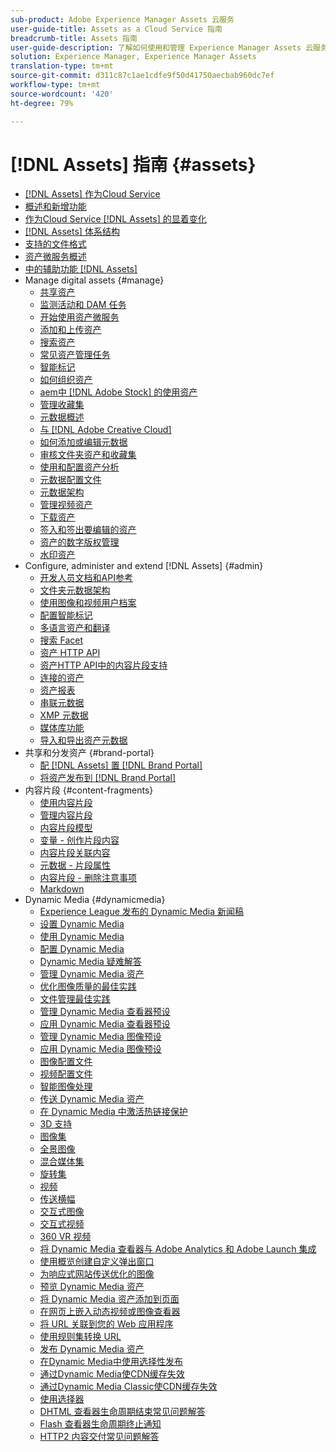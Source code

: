 ```yaml
---
sub-product: Adobe Experience Manager Assets 云服务
user-guide-title: Assets as a Cloud Service 指南
breadcrumb-title: Assets 指南
user-guide-description: 了解如何使用和管理 Experience Manager Assets 云服务。
solution: Experience Manager, Experience Manager Assets
translation-type: tm+mt
source-git-commit: d311c87c1ae1cdfe9f50d41750aecbab960dc7ef
workflow-type: tm+mt
source-wordcount: '420'
ht-degree: 79%

---
```



# [!DNL Assets] 指南 {#assets}

+ [[!DNL Assets] 作为Cloud Service](/help/assets/home.md)
+ [概述和新增功能](overview.md)
+ [作为Cloud Service [!DNL Assets] 的显着变化](assets-cloud-changes.md)
+ [[!DNL Assets] 体系结构](architecture.md)
+ [支持的文件格式](file-format-support.md)
+ [资产微服务概述](asset-microservices-overview.md)
+ [中的辅助功能 [!DNL Assets]](accessibility.md)
+ Manage digital assets {#manage}
   + [共享资产](share-assets.md)
   + [监测活动和 DAM 任务](assets-activity-history.md)
   + [开始使用资产微服务](asset-microservices-configure-and-use.md)
   + [添加和上传资产](add-assets.md)
   + [搜索资产](search-assets.md)
   + [常见资产管理任务](manage-digital-assets.md)
   + [智能标记](smart-tags.md)
   + [如何组织资产](organize-assets.md)
   + [aem中 [!DNL Adobe Stock] 的使用资产](aem-assets-adobe-stock.md)
   + [管理收藏集](manage-collections.md)
   + [元数据概述](manage-metadata.md)
   + [与 [!DNL Adobe Creative Cloud]](aem-cc-integration-best-practices.md)
   + [如何添加或编辑元数据](meta-edit.md)
   + [审核文件夹资产和收藏集](bulk-approval.md)
   + [使用和配置资产分析](assets-insights.md)
   + [元数据配置文件](metadata-profiles.md)
   + [元数据架构](metadata-schemas.md)
   + [管理视频资产](manage-video-assets.md)
   + [下载资产](download-assets-from-aem.md)
   + [签入和签出要编辑的资产](check-out-and-submit-assets.md)
   + [资产的数字版权管理](drm.md)
   + [水印资产](watermark-assets.md)
+ Configure, administer and extend [!DNL Assets] {#admin}
   + [开发人员文档和API参考](developer-reference-material-apis.md)
   + [文件夹元数据架构](folder-metadata-schema.md)
   + [使用图像和视频用户档案](/help/assets/dynamic-media/about-image-video-profiles.md)
   + [配置智能标记](smart-tags-configuration.md)
   + [多语言资产和翻译](translate-assets.md)
   + [搜索 Facet](search-facets.md)
   + [资产 HTTP API](mac-api-assets.md)
   + [资产HTTP API中的内容片段支持](content-fragments/assets-api-content-fragments.md)
   + [连接的资产](use-assets-across-connected-assets-instances.md)
   + [资产报表](asset-reports.md)
   + [串联元数据](cascading-metadata.md)
   + [XMP 元数据](xmp-metadata.md)
   + [媒体库功能](medialibrary.md)
   + [导入和导出资产元数据](metadata-import-export.md)
+ 共享和分发资产 {#brand-portal}
   + [配 [!DNL Assets] 置 [!DNL Brand Portal]](configure-aem-assets-with-brand-portal.md)
   + [将资产发布到 [!DNL Brand Portal]](publish-to-brand-portal.md)
+ 内容片段 {#content-fragments}
   + [使用内容片段](content-fragments/content-fragments.md)
   + [管理内容片段](content-fragments/content-fragments-managing.md)
   + [内容片段模型](content-fragments/content-fragments-models.md)
   + [变量 - 创作片段内容](content-fragments/content-fragments-variations.md)
   + [内容片段关联内容](content-fragments/content-fragments-assoc-content.md)
   + [元数据 - 片段属性](content-fragments/content-fragments-metadata.md)
   + [内容片段 - 删除注意事项](content-fragments/content-fragments-delete.md)
   + [Markdown](content-fragments/content-fragments-markdown.md)
+ Dynamic Media {#dynamicmedia}
   + [Experience League 发布的 Dynamic Media 新闻稿](dynamic-media/dynamic-media-newsletter.md)
   + [设置 Dynamic Media](dynamic-media/administering-dynamic-media.md)
   + [使用 Dynamic Media](dynamic-media/dynamic-media.md)
   + [配置 Dynamic Media](dynamic-media/config-dm.md)
   + [Dynamic Media 疑难解答](dynamic-media/troubleshoot-dm.md)
   + [管理 Dynamic Media 资产](dynamic-media/managing-assets.md)
   + [优化图像质量的最佳实践](dynamic-media/best-practices-for-optimizing-the-quality-of-your-images.md)
   + [文件管理最佳实践](dynamic-media/best-practices-for-file-management.md)
   + [管理 Dynamic Media 查看器预设](dynamic-media/managing-viewer-presets.md)
   + [应用 Dynamic Media 查看器预设](dynamic-media/viewer-presets.md)
   + [管理 Dynamic Media 图像预设](dynamic-media/managing-image-presets.md)
   + [应用 Dynamic Media 图像预设](dynamic-media/image-presets.md)
   + [图像配置文件](dynamic-media/image-profiles.md)
   + [视频配置文件](dynamic-media/video-profiles.md)
   + [智能图像处理](dynamic-media/imaging-faq.md)
   + [传送 Dynamic Media 资产](dynamic-media/delivering-dynamic-media-assets.md)
   + [在 Dynamic Media 中激活热链接保护](dynamic-media/hotlink-protection.md)
   + [3D 支持](dynamic-media/assets-3d.md)
   + [图像集](dynamic-media/image-sets.md)
   + [全景图像](dynamic-media/panoramic-images.md)
   + [混合媒体集](dynamic-media/mixed-media-sets.md)
   + [旋转集](dynamic-media/spin-sets.md)
   + [视频](dynamic-media/video.md)
   + [传送横幅](dynamic-media/carousel-banners.md)
   + [交互式图像](dynamic-media/interactive-images.md)
   + [交互式视频](dynamic-media/interactive-videos.md)
   + [360 VR 视频](dynamic-media/360-video.md)
   + [将 Dynamic Media 查看器与 Adobe Analytics 和 Adobe Launch 集成](dynamic-media/launch.md)
   + [使用概览创建自定义弹出窗口](dynamic-media/custom-pop-ups.md)
   + [为响应式网站传送优化的图像](dynamic-media/responsive-site.md)
   + [预览 Dynamic Media 资产](dynamic-media/previewing-assets.md)
   + [将 Dynamic Media 资产添加到页面](dynamic-media/adding-dynamic-media-assets-to-pages.md)
   + [在网页上嵌入动态视频或图像查看器](dynamic-media/embed-code.md)
   + [将 URL 关联到您的 Web 应用程序](dynamic-media/linking-urls-to-yourwebapplication.md)
   + [使用规则集转换 URL](dynamic-media/using-rulesets-to-transform-urls.md)
   + [发布 Dynamic Media 资产](dynamic-media/publishing-dynamicmedia-assets.md)
   + [在Dynamic Media中使用选择性发布](dynamic-media/selective-publishing.md)
   + [通过Dynamic Media使CDN缓存失效](dynamic-media/invalidate-cdn-cache-dynamic-media.md)
   + [通过Dynamic Media Classic使CDN缓存失效](dynamic-media/invalidate-cdn-cache-dm-classic.md)
   + [使用选择器](dynamic-media/working-with-selectors.md)
   + [DHTML 查看器生命周期结束常见问题解答](dynamic-media/dhtml-viewer-endoflifefaqs.md)
   + [Flash 查看器生命周期终止通知](dynamic-media/flash-viewers-eol.md)
   + [HTTP2 内容交付常见问题解答](dynamic-media/http2faq.md)
